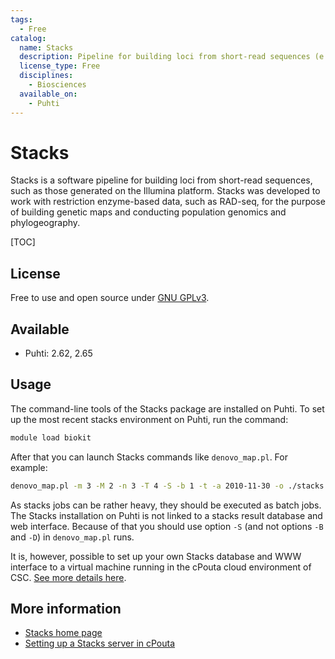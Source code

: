 ```yaml
---
tags:
  - Free
catalog:
  name: Stacks
  description: Pipeline for building loci from short-read sequences (e.g. RAD-seq data)
  license_type: Free
  disciplines:
    - Biosciences
  available_on:
    - Puhti
---
```


# Stacks

Stacks is a software pipeline for building loci from short-read sequences, such as those generated on the 
Illumina platform. Stacks was developed to work with restriction enzyme-based data, such as RAD-seq, for 
the purpose of building genetic maps and conducting population genomics and phylogeography.

[TOC]

## License

Free to use and open source under [GNU GPLv3](https://www.gnu.org/licenses/gpl-3.0.html).

## Available

* Puhti: 2.62, 2.65

## Usage

The command-line tools of the Stacks package are installed on Puhti. To set up the most recent stacks environment on Puhti, 
run the command:

```bash
module load biokit
```

After that you can launch Stacks commands like `denovo_map.pl`. For example:

```bash
denovo_map.pl -m 3 -M 2 -n 3 -T 4 -S -b 1 -t -a 2010-11-30 -o ./stacks -p ./samples/male.fa -p ./samples/female.fa -r ./samples/progeny_1.fa -r ./samples/progeny_2.fa -r ./samples/progeny_3.fa
```

As stacks jobs can be rather heavy, they should be executed as batch jobs. The Stacks installation on Puhti is not linked to 
a stacks result database and web interface. Because of that you should use option `-S` (and not options `-B` and `-D`) in 
`denovo_map.pl` runs.

It is, however, possible to set up your own Stacks database and WWW interface to a virtual machine running in the 
cPouta cloud environment of CSC. [See more details here](../cloud/pouta/launch-vm-from-web-gui.md).

## More information

* [Stacks home page](https://catchenlab.life.illinois.edu/stacks/)
* [Setting up a Stacks server in cPouta](../cloud/pouta/launch-vm-from-web-gui.md)
